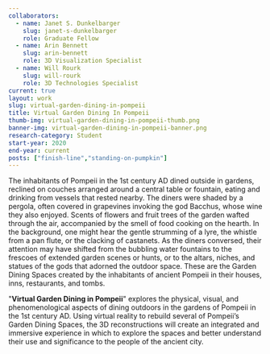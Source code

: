 ```yaml
---
collaborators:
  - name: Janet S. Dunkelbarger
    slug: janet-s-dunkelbarger
    role: Graduate Fellow
  - name: Arin Bennett
    slug: arin-bennett
    role: 3D Visualization Specialist
  - name: Will Rourk
    slug: will-rourk
    role: 3D Technologies Specialist
current: true
layout: work
slug: virtual-garden-dining-in-pompeii
title: Virtual Garden Dining In Pompeii
thumb-img: virtual-garden-dining-in-pompeii-thumb.png
banner-img: virtual-garden-dining-in-pompeii-banner.png
research-category: Student
start-year: 2020
end-year: current
posts: ["finish-line","standing-on-pumpkin"]
---
```

The inhabitants of Pompeii in the 1st century AD dined outside in gardens, reclined on couches arranged around a central table or fountain, eating and drinking from vessels that rested nearby. The diners were shaded by a pergola, often covered in grapevines invoking the god Bacchus, whose wine they also enjoyed. Scents of flowers and fruit trees of the garden wafted through the air, accompanied by the smell of food cooking on the hearth. In the background, one might hear the gentle strumming of a lyre, the whistle from a pan flute, or the clacking of castanets. As the diners conversed, their attention may have shifted from the bubbling water fountains to the frescoes of extended garden scenes or hunts, or to the altars, niches, and statues of the gods that adorned the outdoor space. These are the Garden Dining Spaces created by the inhabitants of ancient Pompeii in their houses, inns, restaurants, and tombs. 

"**Virtual Garden Dining in Pompeii**" explores the physical, visual, and phenomenological aspects of dining outdoors in the gardens of Pompeii in the 1st century AD. Using virtual reality to rebuild several of Pompeii’s Garden Dining Spaces, the 3D reconstructions will create an integrated and immersive experience in which to explore the spaces and better understand their use and significance to the people of the ancient city.
